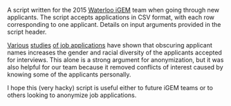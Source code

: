 A script written for the 2015 [Waterloo iGEM](http://igem.uwaterloo.ca) team when going through new applicants. The script accepts applications in CSV format, with each row corresponding to one applicant. Details on input arguments provided in the script header.

[Various][1] [studies][2] [of job applications][3] have shown that obscuring applicant names increases the gender and racial diversity of the applicants accepted for interviews. This alone is a strong argument for anonymization, but it was also helpful for our team because it removed conflicts of interest caused by knowing some of the applicants personally. 

I hope this (very hacky) script is useful either to future iGEM teams or to others looking to anonymize job applications.

[1]: http://mbc.metropolis.net/assets/uploads/files/wp/2011/WP11-13.html
[2]: http://blogs.nature.com/peer-to-peer/2008/01/doubleblind_peer_review_reveal.html
[3]: http://www.nber.org/papers/w5903.pdf?new_window=1
